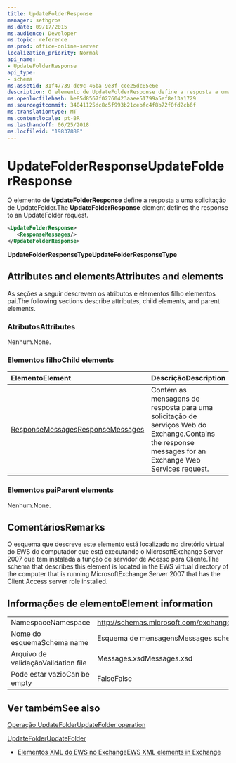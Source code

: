 ```yaml
---
title: UpdateFolderResponse
manager: sethgros
ms.date: 09/17/2015
ms.audience: Developer
ms.topic: reference
ms.prod: office-online-server
localization_priority: Normal
api_name:
- UpdateFolderResponse
api_type:
- schema
ms.assetid: 31f47739-dc9c-46ba-9e3f-cce25dc85e6e
description: O elemento de UpdateFolderResponse define a resposta a uma solicitação de UpdateFolder.
ms.openlocfilehash: be85d8567f02760423aaee51799a5ef8e13a1729
ms.sourcegitcommit: 34041125dc8c5f993b21cebfc4f8b72f0fd2cb6f
ms.translationtype: MT
ms.contentlocale: pt-BR
ms.lasthandoff: 06/25/2018
ms.locfileid: "19837888"
---
```

# <a name="updatefolderresponse"></a><span data-ttu-id="1330a-103">UpdateFolderResponse</span><span class="sxs-lookup"><span data-stu-id="1330a-103">UpdateFolderResponse</span></span>

<span data-ttu-id="1330a-104">O elemento de **UpdateFolderResponse** define a resposta a uma solicitação de UpdateFolder.</span><span class="sxs-lookup"><span data-stu-id="1330a-104">The **UpdateFolderResponse** element defines the response to an UpdateFolder request.</span></span> 
  
```xml
<UpdateFolderResponse>
   <ResponseMessages/>
</UpdateFolderResponse>
```

 <span data-ttu-id="1330a-105">**UpdateFolderResponseType**</span><span class="sxs-lookup"><span data-stu-id="1330a-105">**UpdateFolderResponseType**</span></span>
## <a name="attributes-and-elements"></a><span data-ttu-id="1330a-106">Attributes and elements</span><span class="sxs-lookup"><span data-stu-id="1330a-106">Attributes and elements</span></span>

<span data-ttu-id="1330a-107">As seções a seguir descrevem os atributos e elementos filho elementos pai.</span><span class="sxs-lookup"><span data-stu-id="1330a-107">The following sections describe attributes, child elements, and parent elements.</span></span>
  
### <a name="attributes"></a><span data-ttu-id="1330a-108">Atributos</span><span class="sxs-lookup"><span data-stu-id="1330a-108">Attributes</span></span>

<span data-ttu-id="1330a-109">Nenhum.</span><span class="sxs-lookup"><span data-stu-id="1330a-109">None.</span></span>
  
### <a name="child-elements"></a><span data-ttu-id="1330a-110">Elementos filho</span><span class="sxs-lookup"><span data-stu-id="1330a-110">Child elements</span></span>

|<span data-ttu-id="1330a-111">**Elemento**</span><span class="sxs-lookup"><span data-stu-id="1330a-111">**Element**</span></span>|<span data-ttu-id="1330a-112">**Descrição**</span><span class="sxs-lookup"><span data-stu-id="1330a-112">**Description**</span></span>|
|:-----|:-----|
|[<span data-ttu-id="1330a-113">ResponseMessages</span><span class="sxs-lookup"><span data-stu-id="1330a-113">ResponseMessages</span></span>](responsemessages.md) <br/> |<span data-ttu-id="1330a-114">Contém as mensagens de resposta para uma solicitação de serviços Web do Exchange.</span><span class="sxs-lookup"><span data-stu-id="1330a-114">Contains the response messages for an Exchange Web Services request.</span></span>  <br/> |
   
### <a name="parent-elements"></a><span data-ttu-id="1330a-115">Elementos pai</span><span class="sxs-lookup"><span data-stu-id="1330a-115">Parent elements</span></span>

<span data-ttu-id="1330a-116">Nenhum.</span><span class="sxs-lookup"><span data-stu-id="1330a-116">None.</span></span>
  
## <a name="remarks"></a><span data-ttu-id="1330a-117">Comentários</span><span class="sxs-lookup"><span data-stu-id="1330a-117">Remarks</span></span>

<span data-ttu-id="1330a-118">O esquema que descreve este elemento está localizado no diretório virtual do EWS do computador que está executando o MicrosoftExchange Server 2007 que tem instalada a função de servidor de Acesso para Cliente.</span><span class="sxs-lookup"><span data-stu-id="1330a-118">The schema that describes this element is located in the EWS virtual directory of the computer that is running MicrosoftExchange Server 2007 that has the Client Access server role installed.</span></span>
  
## <a name="element-information"></a><span data-ttu-id="1330a-119">Informações de elemento</span><span class="sxs-lookup"><span data-stu-id="1330a-119">Element information</span></span>

|||
|:-----|:-----|
|<span data-ttu-id="1330a-120">Namespace</span><span class="sxs-lookup"><span data-stu-id="1330a-120">Namespace</span></span>  <br/> |http://schemas.microsoft.com/exchange/services/2006/messages  <br/> |
|<span data-ttu-id="1330a-121">Nome do esquema</span><span class="sxs-lookup"><span data-stu-id="1330a-121">Schema name</span></span>  <br/> |<span data-ttu-id="1330a-122">Esquema de mensagens</span><span class="sxs-lookup"><span data-stu-id="1330a-122">Messages schema</span></span>  <br/> |
|<span data-ttu-id="1330a-123">Arquivo de validação</span><span class="sxs-lookup"><span data-stu-id="1330a-123">Validation file</span></span>  <br/> |<span data-ttu-id="1330a-124">Messages.xsd</span><span class="sxs-lookup"><span data-stu-id="1330a-124">Messages.xsd</span></span>  <br/> |
|<span data-ttu-id="1330a-125">Pode estar vazio</span><span class="sxs-lookup"><span data-stu-id="1330a-125">Can be empty</span></span>  <br/> |<span data-ttu-id="1330a-126">False</span><span class="sxs-lookup"><span data-stu-id="1330a-126">False</span></span>  <br/> |
   
## <a name="see-also"></a><span data-ttu-id="1330a-127">Ver também</span><span class="sxs-lookup"><span data-stu-id="1330a-127">See also</span></span>



[<span data-ttu-id="1330a-128">Operação UpdateFolder</span><span class="sxs-lookup"><span data-stu-id="1330a-128">UpdateFolder operation</span></span>](updatefolder-operation.md)
  
[<span data-ttu-id="1330a-129">UpdateFolder</span><span class="sxs-lookup"><span data-stu-id="1330a-129">UpdateFolder</span></span>](updatefolder.md)


- [<span data-ttu-id="1330a-130">Elementos XML do EWS no Exchange</span><span class="sxs-lookup"><span data-stu-id="1330a-130">EWS XML elements in Exchange</span></span>](ews-xml-elements-in-exchange.md)

